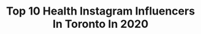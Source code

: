 ---
title: Top 10 Health Instagram Influencers In Toronto In 2020
description: >-
  Find top health Instagram influencers in Toronto in 2020. Most popular hashtags: #toronto #health #canada #fitness.
platform: Instagram
profiles:
  - username: "littlemissregina"
    fullname: >-
      Little Miss Regina 🌾
    location: "Canada"
    followers: 5413
    engagement: 928
    commentsToLikes: 0.339239
    avatar: "https://scontent-ams4-1.cdninstagram.com/v/t51.2885-19/s320x320/66627704_1070089256522564_2826352964854087680_n.jpg?_nc_ht=scontent-ams4-1.cdninstagram.com&_nc_ohc=R8zj7w4capAAX-np6aH&oh=f01f14c2d727725a39aa0099a7e007b6&oe=5EB818D9"
    verified: false
    hashtags: "#milestones, #pastatime, #selfcaretips, #bigmove"
  - username: "cbcthenational"
    fullname: >-
      CBC News: The National
    location: "Canada"
    followers: 54921
    engagement: 119
    commentsToLikes: 0.048864
    avatar: "https://scontent-ams4-1.cdninstagram.com/v/t51.2885-19/s150x150/23161083_377195772701125_4024540388218896384_n.jpg?_nc_ht=scontent-ams4-1.cdninstagram.com&_nc_ohc=qacSH2s2qvkAX8BypY7&oh=6792d87c06e0945b1f1e1336fd354364&oe=5EAAE028"
    verified: true
    hashtags: "#cbcinvestigates, #peacharch, #gloves, #canadianmusic"
  - username: "eatwithfarrah"
    fullname: >-
      Farrah | SF & Toronto foodie
    location: "Canada"
    followers: 2893
    engagement: 1940
    commentsToLikes: 0.465004
    avatar: "https://scontent-lhr8-1.cdninstagram.com/v/t51.2885-19/s320x320/92353849_220104542414158_5576342686790582272_n.jpg?_nc_ht=scontent-lhr8-1.cdninstagram.com&_nc_ohc=rh2wVT5y46sAX_VoW_X&oh=2c7f7c4f8b8a95ef124c7d318639131f&oe=5EB9C963"
    verified: false
    hashtags: "#nomnom, #yelpsf, #cake, #icecream"
  - username: "mondinosaur"
    fullname: >-
      ✨Sonia Mondino✨
    location: "Canada"
    followers: 2947
    engagement: 1012
    commentsToLikes: 0.100784
    avatar: "https://scontent-ams4-1.cdninstagram.com/v/t51.2885-19/s320x320/72274024_2014854051993954_2656267887655780352_n.jpg?_nc_ht=scontent-ams4-1.cdninstagram.com&_nc_ohc=D0Q6gfaRVywAX-YLt5z&oh=69f84a2dd3014903ac85d5bf0450734d&oe=5EB91309"
    verified: false
    hashtags: "#health, #bunnies, #fitness, #toronto"
  - username: "flaviacristina_to"
    fullname: >-
      Fℓαviα Crisτiทα
    location: "Canada"
    followers: 23005
    engagement: 141
    commentsToLikes: 0.024641
    avatar: "https://scontent-xsp1-2.cdninstagram.com/v/t51.2885-19/s320x320/80511140_2207186199588967_7994224294492110848_n.jpg?_nc_ht=scontent-xsp1-2.cdninstagram.com&_nc_cat=107&_nc_ohc=TzZp7x01Xj4AX_-14uq&oh=26b58398663565e37733f6ef4cd6e505&oe=5EA35A22"
    verified: false
    hashtags: "#ttctoronto, #gym, #fitnessmotivation, #storejayjay"
  - username: "wakeupandsmelltherosay"
    fullname: >-
      Natalie Rosay🌹
    location: "Canada"
    followers: 61374
    engagement: 703
    commentsToLikes: 0.035862
    avatar: "https://scontent-ams4-1.cdninstagram.com/v/t51.2885-19/s320x320/79984671_947746112288225_3016675618713501696_n.jpg?_nc_ht=scontent-ams4-1.cdninstagram.com&_nc_ohc=Nrz-LtabzY0AX_qCw0A&oh=fd2cdcaddb06db5013dc00e139296df4&oe=5EBA704D"
    verified: false
    hashtags: "#staypositive, #mindbodywellness, #sponsor, #beflorahealthy"
  - username: "rachels_news"
    fullname: >-
      Rachel Parent 🌎
    location: "Canada"
    followers: 6766
    engagement: 630
    commentsToLikes: 0.057691
    avatar: "https://scontent-ams4-1.cdninstagram.com/v/t51.2885-19/s320x320/39116063_839040352959399_3022596617678094336_n.jpg?_nc_ht=scontent-ams4-1.cdninstagram.com&_nc_ohc=FFiNpPIXsT8AX9Uq150&oh=a51c5c6541a6c3727b4053c01193f5be&oe=5EBB05F6"
    verified: false
    hashtags: "#compassion, #corporateknights, #coronavirus, #valentines"
  - username: "roxannedenobregamakeup"
    fullname: >-
      Roxanne De Nobrega
    location: "Canada"
    followers: 12718
    engagement: 624
    commentsToLikes: 0.048105
    avatar: "https://scontent-bos3-1.cdninstagram.com/v/t51.2885-19/s320x320/14574113_306701613029731_5022945754247856128_a.jpg?_nc_ht=scontent-bos3-1.cdninstagram.com&_nc_ohc=W4gzfsTKkMMAX-8OXiP&oh=52b14c7fb9292db1ba8a4f00d182ec46&oe=5EB764E6"
    verified: false
    hashtags: "#silver, #givingback, #pouch, #makeup"
  - username: "sameerayounesi"
    fullname: >-
      samEEra
    location: "Canada"
    followers: 23726
    engagement: 1480
    commentsToLikes: 0.023234
    avatar: "https://scontent-lhr8-1.cdninstagram.com/v/t51.2885-19/s320x320/87506418_1251274968399143_5159616488394457088_n.jpg?_nc_ht=scontent-lhr8-1.cdninstagram.com&_nc_ohc=lAv8lj8yum0AX9OkIIT&oh=56ab75bb97409492daf8977202f103f0&oe=5EB8C40F"
    verified: false
    hashtags: "#fit, #yummy, #memories, #staysafe"
  - username: "samanthayounger_"
    fullname: >-
      Samantha Younger
    location: "Canada"
    followers: 4749
    engagement: 2192
    commentsToLikes: 0.102998
    avatar: "https://scontent-ams4-1.cdninstagram.com/v/t51.2885-19/s320x320/90089976_696456627760878_1388192966903857152_n.jpg?_nc_ht=scontent-ams4-1.cdninstagram.com&_nc_ohc=T0OexftC_WAAX-d5yy7&oh=5c7c089a584b9996f683fc2c28c9d239&oe=5EA82258"
    verified: false
    hashtags: "#workouttights, #sleepyhead, #canadagiveaway, #babyclothes"
---